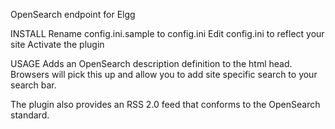 OpenSearch endpoint for Elgg

INSTALL
Rename config.ini.sample to config.ini
Edit config.ini to reflect your site
Activate the plugin

USAGE
Adds an OpenSearch description definition to the html head. Browsers
will pick this up and allow you to add site specific search to your 
search bar.

The plugin also provides an RSS 2.0 feed that conforms to the OpenSearch
standard. 

